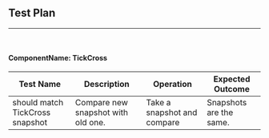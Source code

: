 ## Test Plan 
--------
<br>

#### ComponentName: TickCross

|Test Name|Description|Operation|Expected Outcome|
|----|------|--------|----------------|
| should match TickCross snapshot | Compare new snapshot with old one. | Take a snapshot and compare | Snapshots are the same. |








